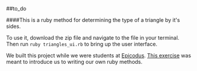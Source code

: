 ##to_do

####This is a ruby method for determining the type of a triangle by it's sides.

To use it, download the zip file and navigate to the file in your terminal. Then run `ruby triangles_ui.rb` to bring up the user interface.

We built this project while we were students at [Epicodus](http://www.epicodus.com/). [This exercise](http://www.learnhowtoprogram.com/lessons/parcels-triangles-to-do) was meant to introduce us to writing our own ruby methods.
